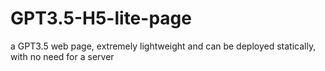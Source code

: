 # GPT3.5-H5-lite-page
a GPT3.5 web page, extremely lightweight and can be deployed statically, with no need for a server
